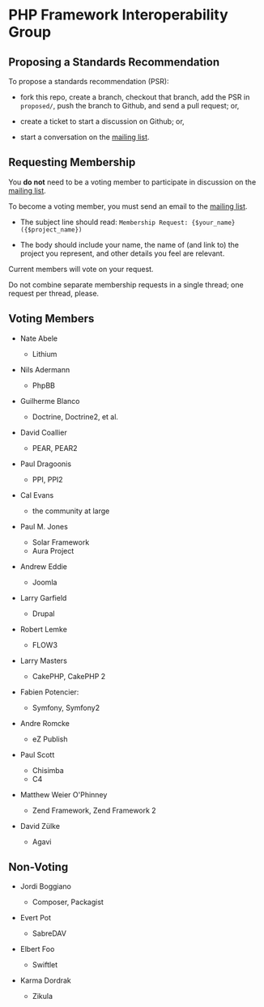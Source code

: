 PHP Framework Interoperability Group
====================================


Proposing a Standards Recommendation
------------------------------------

To propose a standards recommendation (PSR):

- fork this repo, create a branch, checkout that branch, add the PSR in
  `proposed/`, push the branch to Github, and send a pull request; or,

- create a ticket to start a discussion on Github; or,

- start a conversation on the [mailing list][].

[mailing list]: http://groups.google.com/group/php-standards/


Requesting Membership
---------------------

You **do not** need to be a voting member to participate in discussion on
the [mailing list][].

To become a voting member, you must send an email to the [mailing list][].

- The subject line should read: `Membership Request: {$your_name} ({$project_name})`

- The body should include your name, the name of (and link to) the project you
  represent, and other details you feel are relevant.
  
Current members will vote on your request.

Do not combine separate membership requests in a single thread; one request
per thread, please.


Voting Members
--------------

- Nate Abele
    - Lithium

- Nils Adermann
    - PhpBB

- Guilherme Blanco
    - Doctrine, Doctrine2, et al.

- David Coallier
    - PEAR, PEAR2
    
- Paul Dragoonis
    - PPI, PPI2

- Cal Evans
    - the community at large

- Paul M. Jones
    - Solar Framework
    - Aura Project

- Andrew Eddie
    - Joomla

- Larry Garfield
    - Drupal

- Robert Lemke
    - FLOW3

- Larry Masters
    - CakePHP, CakePHP 2

- Fabien Potencier:
    - Symfony, Symfony2

- Andre Romcke
    - eZ Publish

- Paul Scott
    - Chisimba
    - C4

- Matthew Weier O'Phinney
    - Zend Framework, Zend Framework 2

- David Zülke
    - Agavi


Non-Voting
----------

- Jordi Boggiano
    - Composer, Packagist

- Evert Pot
    - SabreDAV

- Elbert Foo
    - Swiftlet

- Karma Dordrak
    - Zikula

